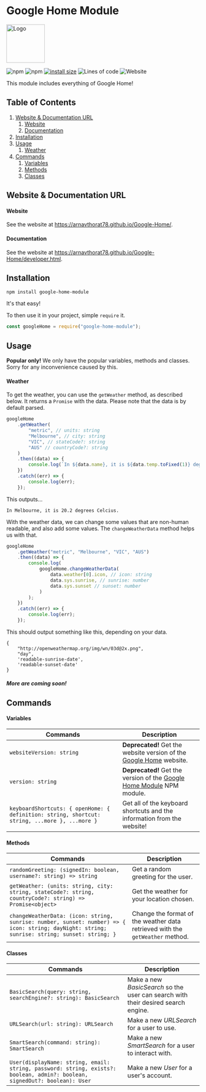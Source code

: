# Google Home Module

<img src="https://arnavthorat78.github.io/Google-Home/img/Google.png" alt="Logo" width="100" height="100" />

![npm](https://img.shields.io/npm/v/google-home-module?color=red&label=npm&logo=version&logoColor=grey)
![npm](https://img.shields.io/npm/dt/google-home-module?color=orange&label=downloads&logo=downloads&logoColor=grey)
[![install size](https://packagephobia.now.sh/badge?p=axios)](https://packagephobia.now.sh/result?p=axios)
![Lines of code](https://img.shields.io/tokei/lines/github/arnavthorat78/Google-Home-Module?color=blue&label=total%20lines&logo=downloads&logoColor=grey)
![Website](https://img.shields.io/website?down_color=red&down_message=offline&label=website%20status&logo=status&up_color=green&up_message=online&url=https%3A%2F%2Farnavthorat78.github.io%2FGoogle-Home%2F)

[//]: # "To change the frequency of the downloads in the second Shield, find '.../npm/*dt*/...' in the URL, and replace 'dt' with 'dw', 'dm', 'dy', or 'dt'."

This module includes everything of Google Home!

## Table of Contents

1. [Website & Documentation URL](#webAndDocs)
    1. [Website](#websiteUrl)
    2. [Documentation](#docsUrl)
2. [Installation](#install)
3. [Usage](#usage)
    1. [Weather](#weatherUsage)
4. [Commands](#commands)
    1. [Variables](#variableCommands)
    2. [Methods](#methodCommands)
    3. [Classes](#classCommands)

## Website & Documentation URL <a name="webAndDocs"></a>

#### Website <a name="websiteUrl"></a>

See the website at https://arnavthorat78.github.io/Google-Home/.

#### Documentation <a name="docsUrl"></a>

See the website at https://arnavthorat78.github.io/Google-Home/developer.html.

## Installation <a name="install"></a>

```
npm install google-home-module
```

It's that easy!

To then use it in your project, simple `require` it.

```js
const googleHome = require("google-home-module");
```

## Usage <a name="usage"></a>

**Popular only!** We only have the popular variables, methods and classes. Sorry for any inconvenience caused by this.

#### Weather <a name="weatherUsage"></a>

To get the weather, you can use the `getWeather` method, as described below. It returns a `Promise` with the data. Please note that the data is by default parsed.

```js
googleHome
	.getWeather(
		"metric", // units: string
		"Melbourne", // city: string
		"VIC", // stateCode?: string
		"AUS" // countryCode?: string
	)
	.then((data) => {
		console.log(`In ${data.name}, it is ${data.temp.toFixed(1)} degrees Celcius.`);
	})
	.catch((err) => {
		console.log(err);
	});
```

This outputs...

```
In Melbourne, it is 20.2 degrees Celcius.
```

With the weather data, we can change some values that are non-human readable, and also add some values. The `changeWeatherData` method helps us with that.

```js
googleHome
	.getWeather("metric", "Melbourne", "VIC", "AUS")
	.then((data) => {
		console.log(
			googleHome.changeWeatherData(
				data.weather[0].icon, // icon: string
				data.sys.sunrise, // sunrise: number
				data.sys.sunset // sunset: number
			)
		);
	})
	.catch((err) => {
		console.log(err);
	});
```

This should output something like this, depending on your data.

```
{
	"http://openweathermap.org/img/wn/03d@2x.png",
	"day",
	'readable-sunrise-date',
	'readable-sunset-date'
}
```

##### More are coming soon!

## Commands <a name="comamnds"></a>

#### Variables <a name="variableCommands"></a>

| Commands                                                                                      | Description                                                                                                               |
| --------------------------------------------------------------------------------------------- | ------------------------------------------------------------------------------------------------------------------------- |
| `websiteVersion: string`                                                                      | **Deprecated!** Get the website version of the [Google Home](https://arnavthorat78.github.io/Google-Home/) website.       |
| `version: string`                                                                             | **Deprecated!** Get the version of the [Google Home Module](https://www.npmjs.com/package/google-home-module) NPM module. |
| `keyboardShortcuts: { openHome: { definition: string, shortcut: string, ...more }, ...more }` | Get all of the keyboard shortcuts and the information from the website!                                                   |

#### Methods <a name="methodCommands"></a>

| Commands                                                                                                                                     | Description                                                                   |
| -------------------------------------------------------------------------------------------------------------------------------------------- | ----------------------------------------------------------------------------- |
| `randomGreeting: (signedIn: boolean, username?: string) => string`                                                                           | Get a random greeting for the user.                                           |
| `getWeather: (units: string, city: string, stateCode?: string, countryCode?: string) => Promise<object>`                                     | Get the weather for your location chosen.                                     |
| `changeWeatherData: (icon: string, sunrise: number, sunset: number) => { icon: string; dayNight: string; sunrise: string; sunset: string; }` | Change the format of the weather data retrieved with the `getWeather` method. |

#### Classes <a name="classCommands"></a>

| Commands                                                                                                                   | Description                                                                       |
| -------------------------------------------------------------------------------------------------------------------------- | --------------------------------------------------------------------------------- |
| `BasicSearch(query: string, searchEngine?: string): BasicSearch`                                                           | Make a new _BasicSearch_ so the user can search with their desired search engine. |
| `URLSearch(url: string): URLSearch`                                                                                        | Make a new _URLSearch_ for a user to use.                                         |
| `SmartSearch(command: string): SmartSearch`                                                                                | Make a new _SmartSearch_ for a user to interact with.                             |
| `User(displayName: string, email: string, password: string, exists?: boolean, admin?: boolean, signedOut?: boolean): User` | Make a new _User_ for a user's account.                                           |
